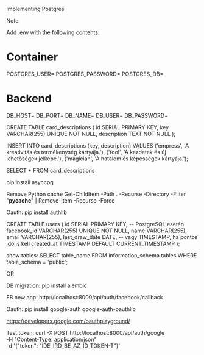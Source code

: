 Implementing Postgres

Note:

Add .env with the following contents:
# Container
POSTGRES_USER=
POSTGRES_PASSWORD=
POSTGRES_DB=
# Backend
DB_HOST=
DB_PORT=
DB_NAME=
DB_USER=
DB_PASSWORD=


CREATE TABLE card_descriptions (
    id SERIAL PRIMARY KEY,
    key VARCHAR(255) UNIQUE NOT NULL,
    description TEXT NOT NULL
);

INSERT INTO card_descriptions (key, description) VALUES
('empress', 'A kreativitás és termékenység kártyája.'),
('fool', 'A kezdetek és új lehetőségek jelképe.'),
('magician', 'A hatalom és képességek kártyája.');

SELECT * FROM card_descriptions

pip install asyncpg

Remove Python cache
Get-ChildItem -Path . -Recurse -Directory -Filter "__pycache__" | Remove-Item -Recurse -Force

Oauth:
pip install authlib 

CREATE TABLE users (
    id SERIAL PRIMARY KEY,  -- PostgreSQL esetén
    facebook_id VARCHAR(255) UNIQUE NOT NULL,
    name VARCHAR(255),
    email VARCHAR(255),
    last_draw_date DATE,  -- vagy TIMESTAMP, ha pontos idő is kell
    created_at TIMESTAMP DEFAULT CURRENT_TIMESTAMP
);

show tables:
SELECT table_name FROM information_schema.tables
WHERE table_schema = 'public';

OR

DB migration:
pip install alembic

FB new app:
http://localhost:8000/api/auth/facebook/callback


Oauth:
pip install google-auth google-auth-oauthlib

https://developers.google.com/oauthplayground/

Test token:
curl -X POST http://localhost:8000/api/auth/google \
  -H "Content-Type: application/json" \
  -d '{"token": "IDE_ÍRD_BE_AZ_ID_TOKEN-T"}'
